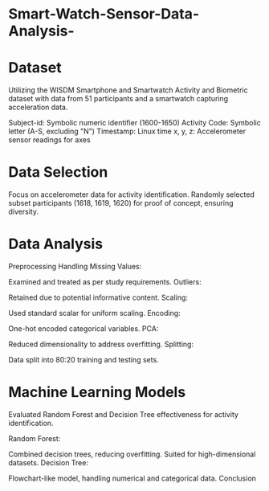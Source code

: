 # Smart-Watch-Sensor-Data-Analysis-
# Dataset
Utilizing the WISDM Smartphone and Smartwatch Activity and Biometric dataset with data from 51 participants and a smartwatch capturing acceleration data.

Subject-id: Symbolic numeric identifier (1600-1650)
Activity Code: Symbolic letter (A-S, excluding "N")
Timestamp: Linux time
x, y, z: Accelerometer sensor readings for axes
# Data Selection
Focus on accelerometer data for activity identification. Randomly selected subset participants (1618, 1619, 1620) for proof of concept, ensuring diversity.

# Data Analysis
Preprocessing
Handling Missing Values:

Examined and treated as per study requirements.
Outliers:

Retained due to potential informative content.
Scaling:

Used standard scalar for uniform scaling.
Encoding:

One-hot encoded categorical variables.
PCA:

Reduced dimensionality to address overfitting.
Splitting:

Data split into 80:20 training and testing sets.
# Machine Learning Models
Evaluated Random Forest and Decision Tree effectiveness for activity identification.

Random Forest:

Combined decision trees, reducing overfitting.
Suited for high-dimensional datasets.
Decision Tree:

Flowchart-like model, handling numerical and categorical data.
Conclusion
